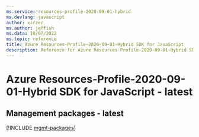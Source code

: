```yaml
---
ms.service: resources-profile-2020-09-01-hybrid
ms.devlang: javascript
author: xirzec
ms.author: jeffish
ms.data: 10/07/2022
ms.topic: reference
title: Azure Resources-Profile-2020-09-01-Hybrid SDK for JavaScript
description: Reference for Azure Resources-Profile-2020-09-01-Hybrid SDK for JavaScript
---
```

# Azure Resources-Profile-2020-09-01-Hybrid SDK for JavaScript - latest

## Management packages - latest
[!INCLUDE [mgmt-packages](resources-profile-2020-09-01-hybrid-mgmt-index.md)]